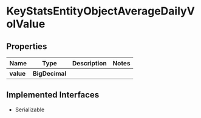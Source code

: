 

# KeyStatsEntityObjectAverageDailyVolValue


## Properties

Name | Type | Description | Notes
------------ | ------------- | ------------- | -------------
**value** | **BigDecimal** |  | 


## Implemented Interfaces

* Serializable


